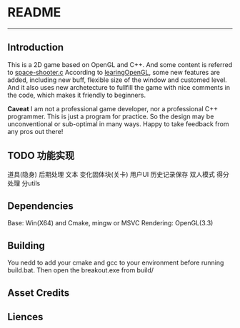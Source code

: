 # README

---

## Introduction

This is a 2D game based on OpenGL and C++. And some content is referred to [space-shooter.c](https://github.com/tsherif/space-shooter.c)
According to [learingOpenGL](https://learnopengl-cn.github.io/06%20In%20Practice/2D-Game/01%20Breakout/), some new features are added, including new buff, flexible size of the window and customed level.
And it also uses new archetecture to fullfill the game with nice comments in the code, which makes it friendly to beginners.

__Caveat__
I am not a professional game developer, nor a professional C++ programmer. This is just a program for practice. So the design may be unconventional or sub-optimal in many ways. Happy to take feedback from any pros out there!

## TODO 功能实现

道具(隐身) 后期处理 文本 变化固体块(关卡) 用户UI 历史记录保存 双人模式 得分处理 分utils

## Dependencies

Base:  Win(X64) and Cmake, mingw or MSVC
Rendering: OpenGL(3.3)

## Building

You nedd to add your cmake and gcc to your environment before running build.bat. Then open the breakout.exe from build/

## Asset Credits

## Liences

